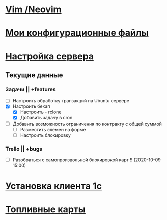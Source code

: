 # [Vim /Neovim](vim/Readme.md)

# [Мои конфигурационные файлы](config-files.md)

# [Настройка сервера](server_setup.md)

## Текущие данные
### Задачи || +features
- [ ] Настроить обработку транзакций на Ubuntu сервере
- [X] Настроить бекап
  - [X] Настроить - rclone
  - [X] Добавить задачу в cron
- [ ] Добавить возможность ограничения по контракту с общей суммой
  - [ ] Разместить элемен на форме
  - [ ] Настроить блокировку
### Trello || +bugs
- [ ] Разобраться с самопроизвольной блокировкой карт !! (2020-10-09 15:00)

# [Установка клиента 1с](1c_client_install.md)

# [Топливные карты](fuelCards.md)

